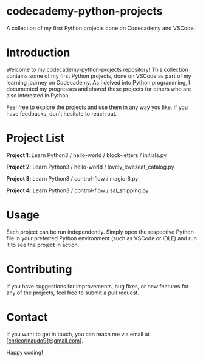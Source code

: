 # codecademy-python-projects
A collection of my first Python projects done on Codecademy and VSCode.

# Introduction
Welcome to my codecademy-python-projects repository! This collection contains some of my first Python projects, done on VSCode as part of my learning journey on Codecademy. As I delved into Python programming, I documented my progresses and shared these projects for others who are also interested in Python.

Feel free to explore the projects and use them in any way you like. If you have feedbacks, don't hesitate to reach out.

# Project List
**Project 1**: Learn Python3 / hello-world / block-letters / initials.py

**Project 2**: Learn Python3 / hello-world / lovely_loveseat_catalog.py

**Project 3**: Learn Python3 / control-flow / magic_8.py

**Project 4**: Learn Python3 / control-flow / sal_shipping.py

# Usage
Each project can be run independently. Simply open the respective Python file in your preferred Python environment (such as VSCode or IDLE) and run it to see the project in action.

# Contributing
If you have suggestions for improvements, bug fixes, or new features for any of the projects, feel free to submit a pull request.

# Contact
If you want to get in touch, you can reach me via email at [enricorinaudo91@gmail.com].

Happy coding!
